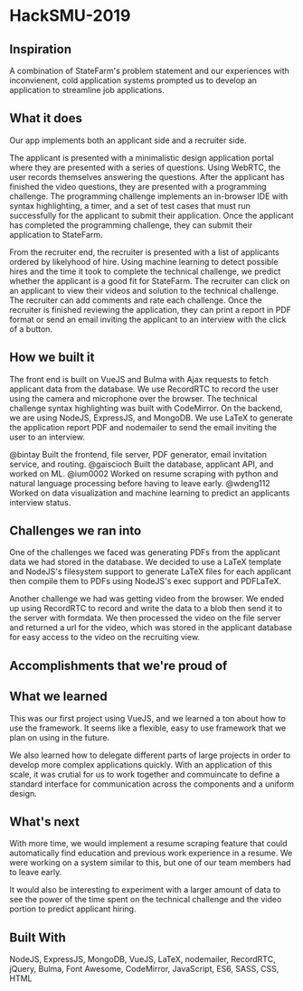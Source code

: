 # HackSMU-2019

## Inspiration

A combination of StateFarm's problem statement and our experiences with inconvienent, cold application systems prompted us to develop an application to streamline job applications.

## What it does

Our app implements both an applicant side and a recruiter side.

The applicant is presented with a minimalistic design application portal where they are presented with a series of questions. Using WebRTC, the user records themselves answering the questions. After the applicant has finished the video questions, they are presented with a programming challenge. The programming challenge implements an in-browser IDE with syntax highlighting, a timer, and a set of test cases that must run successfully for the applicant to submit their application. Once the applicant has completed the programming challenge, they can submit their application to StateFarm.

From the recruiter end, the recruiter is presented with a list of applicants ordered by likelyhood of hire. Using machine learning to detect possible hires and the time it took to complete the technical challenge, we predict whether the applicant is a good fit for StateFarm. The recruiter can click on an applicant to view their videos and solution to the technical challenge. The recruiter can add comments and rate each challenge. Once the recruiter is finished reviewing the application, they can print a report in PDF format or send an email inviting the applicant to an interview with the click of a button.

## How we built it

The front end is built on VueJS and Bulma with Ajax requests to fetch applicant data from the database. We use RecordRTC to record the user using the camera and microphone over the browser. The technical challenge syntax highlighting was built with CodeMirror. On the backend, we are using NodeJS, ExpressJS, and MongoDB. We use LaTeX to generate the application report PDF and nodemailer to send the email inviting the user to an interview.

@bintay Built the frontend, file server, PDF generator, email invitation service, and routing.
@gaiscioch Built the database, applicant API, and worked on ML.
@ium0002 Worked on resume scraping with python and natural language processing before having to leave early.
@wdeng112 Worked on data visualization and machine learning to predict an applicants interview status.

## Challenges we ran into

One of the challenges we faced was generating PDFs from the applicant data we had stored in the database. We decided to use a LaTeX template and NodeJS's filesystem support to generate LaTeX files for each applicant then compile them to PDFs using NodeJS's exec support and PDFLaTeX.

Another challenge we had was getting video from the browser. We ended up using RecordRTC to record and write the data to a blob then send it to the server with formdata. We then processed the video on the file server and returned a url for the video, which was stored in the applicant database for easy access to the video on the recruiting view.

## Accomplishments that we're proud of

## What we learned

This was our first project using VueJS, and we learned a ton about how to use the framework. It seems like a flexible, easy to use framework that we plan on using in the future.

We also learned how to delegate different parts of large projects in order to develop more complex applications quickly. With an application of this scale, it was crutial for us to work together and commuincate to define a standard interface for communication across the components and a uniform design.

## What's next

With more time, we would implement a resume scraping feature that could automatically find education and previous work experience in a resume. We were working on a system similar to this, but one of our team members had to leave early.

It would also be interesting to experiment with a larger amount of data to see the power of the time spent on the technical challenge and the video portion to predict applicant hiring.

## Built With

NodeJS, ExpressJS, MongoDB, VueJS, LaTeX, nodemailer, RecordRTC, jQuery, Bulma, Font Awesome, CodeMirror, JavaScript, ES6, SASS, CSS, HTML
